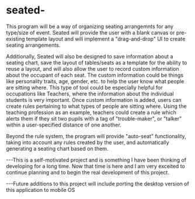 # seated-

This program will be a way of organizing seating arrangemnts for any type/size of event. Seated will provide the user with a blank canvas or pre-existing template layout 
and will implement a "drag-and-drop" UI to create seating arrangements.

Additionally, Seated will also be designed to save information about a seating chart, save the layout of tables/seats as a template for the 
ability to reuse a layout, and will also allow the user to record custom information about the occupant of each seat. The custom information 
could be things like personality traits, age, gender, etc. to help the user know what people are sitting where. This type of tool could be
especially helpful for occupations like Teachers, where the information about the individual students is very important. Once custom information is added,
users can create rules pertaining to what types of people are sitting where. Using the teaching profession as an example, teachers could create a rule
which alerts them if they sit two pupils with a tag of "trouble-maker", or "talker" within a user-specified distance of one another.

Beyond the rule system, the program will provide "auto-seat" functionality, taking into account any rules created by the user, and automatically generating 
a seating chart based on them.

---This is a self-motivated project and is something I have been thinking of developing for a long time. Now that time is here and I am very exceited to continue 
planning and to begin the real development of this project.

---Future additions to this project will include porting the desktop version of this application to mobile OS
